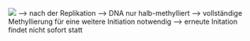 ![](Pasted%20image%2020231208110323.png)
--> nach der Replikation --> DNA nur halb-methylliert --> vollständige Methyllierung für eine weitere Initiation notwendig --> erneute Initation findet nicht sofort statt